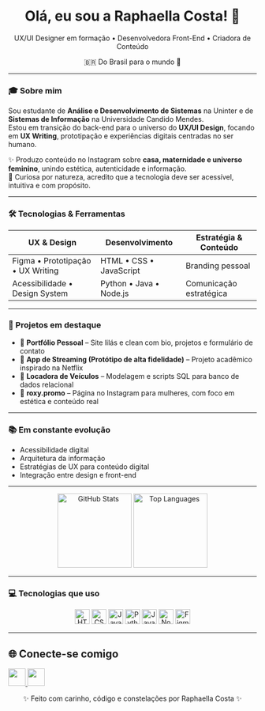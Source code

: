 <div align="center">
  <h1>Olá, eu sou a Raphaella Costa! 👋</h1>
  <p>UX/UI Designer em formação • Desenvolvedora Front-End • Criadora de Conteúdo</p>
  <p>🇧🇷 Do Brasil para o mundo 💜</p>
</div>

---

### 🎓 Sobre mim

Sou estudante de **Análise e Desenvolvimento de Sistemas** na Uninter e de **Sistemas de Informação** na Universidade Candido Mendes.  
Estou em transição do back-end para o universo do **UX/UI Design**, focando em **UX Writing**, prototipação e experiências digitais centradas no ser humano.

✨ Produzo conteúdo no Instagram sobre **casa, maternidade e universo feminino**, unindo estética, autenticidade e informação.  
🌙 Curiosa por natureza, acredito que a tecnologia deve ser acessível, intuitiva e com propósito.

---

### 🛠 Tecnologias & Ferramentas

| UX & Design                    | Desenvolvimento               | Estratégia & Conteúdo        |
|-------------------------------|------------------------------|-----------------------------|
| Figma • Prototipação • UX Writing | HTML • CSS • JavaScript        | Branding pessoal             |
| Acessibilidade • Design System | Python • Java • Node.js       | Comunicação estratégica      |

---

### 🌟 Projetos em destaque

- 🎨 **Portfólio Pessoal** – Site lilás e clean com bio, projetos e formulário de contato  
- 📱 **App de Streaming (Protótipo de alta fidelidade)** – Projeto acadêmico inspirado na Netflix  
- 💾 **Locadora de Veículos** – Modelagem e scripts SQL para banco de dados relacional  
- 💖 **roxy.promo** – Página no Instagram para mulheres, com foco em estética e conteúdo real

---

### 📚 Em constante evolução

- Acessibilidade digital  
- Arquitetura da informação  
- Estratégias de UX para conteúdo digital  
- Integração entre design e front-end

---

<div align="center">
  <img src="https://github-readme-stats.vercel.app/api?username=raphaellacostaa&show_icons=true&theme=radical&hide_border=true" height="150" alt="GitHub Stats" />
  <img src="https://github-readme-stats.vercel.app/api/top-langs/?username=raphaellacostaa&layout=compact&theme=radical&hide_border=true" height="150" alt="Top Languages" />
</div>

---

### 💻 Tecnologias que uso

<div align="center">
  <img src="https://cdn.jsdelivr.net/gh/devicons/devicon/icons/html5/html5-original.svg" height="30" alt="HTML5" />
  <img src="https://cdn.jsdelivr.net/gh/devicons/devicon/icons/css3/css3-original.svg" height="30" alt="CSS3" />
  <img src="https://cdn.jsdelivr.net/gh/devicons/devicon/icons/javascript/javascript-original.svg" height="30" alt="JavaScript" />
  <img src="https://cdn.jsdelivr.net/gh/devicons/devicon/icons/python/python-original.svg" height="30" alt="Python" />
  <img src="https://cdn.jsdelivr.net/gh/devicons/devicon/icons/java/java-original.svg" height="30" alt="Java" />
  <img src="https://cdn.jsdelivr.net/gh/devicons/devicon/icons/nodejs/nodejs-original.svg" height="30" alt="Node.js" />
  <img src="https://cdn.jsdelivr.net/gh/devicons/devicon/icons/figma/figma-original.svg" height="30" alt="Figma" />
</div>

---


## 🌐 Conecte-se comigo

<div align="left">
  <a href="mailto:raphaella.costa91@gmail.com">
    <img src="https://img.shields.io/static/v1?message=Gmail&logo=gmail&label=&color=D14836&logoColor=white&labelColor=&style=for-the-badge" height="35" />
  </a>
  <a href="https://www.linkedin.com/in/raphaellacosta91/" target="_blank">
    <img src="https://img.shields.io/static/v1?message=LinkedIn&logo=linkedin&label=&color=0077B5&logoColor=white&labelColor=&style=for-the-badge" height="35" />
  </a>
</div>


<p align="center">✨ Feito com carinho, código e constelações por Raphaella Costa ✨</p>
